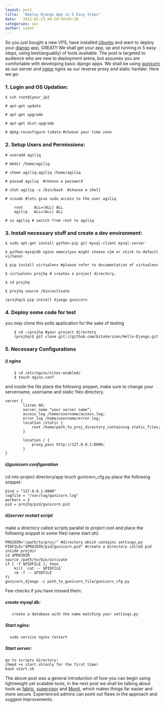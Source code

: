 ```yaml
---
layout: post
title:  "Deploy Django App in 5 Easy Steps"
date:   2012-02-23 04:59:50+05:30
categories: vps
author: saket
---
```

So you just bought a new VPS, have installed [Ubuntu](http://www.ubuntu.com/) and want to deploy
your [django](www.djangoproject.com) app, GREAT!! We shall get your app, up and running in 5 easy steps, using best(arguably) of tools available. The post is targeted to audience who are new to deployment arena, but assumes you are comfortable with developing basic django apps. We shall be using [gunicorn](http://gunicorn.org/) as our server and [nginx](http://nginx.org/en/) nginx as our reverse proxy and static hanlder. Here we go:

### 1. Login and OS Updation:

    $ ssh root@{your_ip}

    # apt-get update  

    # apt-get upgrade

    # apt-get dist-upgrade

    # dpkg-reconfigure tzdata #choose your time zone
        
### 2. Setup Users and Permissions:
 
    # useradd agiliq

    # mkdir /home/agiliq

    # chown agiliq:agiliq /home/agiliq

    # passwd agiliq  #choose a password

    # chsh agiliq -s /bin/bash  #choose a shell

    # visudo #lets give sudo access to the user agiliq

		root     ALL=(ALL) ALL 
		agiliq   ALL=(ALL) ALL 
		
    # su agiliq # switch from root to agiliq
        
### 3. Install necessary stuff and create a dev environment:

	$ sudo apt-get install python-pip git mysql-client mysql-server  

	$ python-mysqldb nginx emacs(you might choose vim or stick to default vi/nano)

	$ pip install virtualenv #please refer to documentation of virtualenv

	$ virtualenv projhq # creates a project directory, 

	$ cd projhq

	$ projhq source /bin/activate

	(projhq)$ pip install django gunicorn 


### 4. Deploy some code for test

you may clone this polls application for the sake of testing

        $ cd ~/projhq #your project directory
        (projhq)$ git clone git://github.com/bitaVersion/Hello-Django.git

### 5. Necessary Configurations

##### i) nginx

        $ cd /etc/nginx/sites-enabled/
        $ touch nginx.conf

and inside the file place the following snippet, make sure to change your 
servername, username and static files directory. 

	server {
    		listen 80;
    		server_name “your server name”;
    		access_log /home/username/access.log;
    		error_log /home/username/error.log;
    		location /static {
        		root /home/path_to_proj_directory_containing static_files;
    		}

    		location / {
        		proxy_pass http://127.0.0.1:8000;
    		}
	}

##### ii)gunicorn configuration

cd into project directory/app 
touch gunicorn_cfg.py 
place the following snippet:


	bind = "127.0.0.1:8000"
	logfile = "/var/log/gunicorn.log"
	workers = 3
	pid = projhq/pid/gunicorn.pid

##### iii)server restart script

make a directory called scripts parallel to project root
and place the following snippet in some file(i name start.sh):

	PROJDIR="/path/to/proj/" #directory which contains settings.py
	PIDFILE="$PROJDIR/pid/gunicorn.pid" #create a directory called pid inside projdir
	cd $PROJDIR
	source /path/to/bin/activate
	if [ -f $PIDFILE ]; then
  		kill `cat -- $PIDFILE`
  		rm -f -- $PIDFILE
	fi
	gunicorn_django -c path_to_gunicorn_file/gunicorn_cfg.py




Few checks if you have missed them:

#####  create mysql db: 

       create a database with the name matching your settings.py 

##### Start nginx:

      sudo service nginx restart

##### Start server:

	go to scripts directory: 
	chmod +x start.sh(only for the first time)
	bash start.sh 

The above post was a general introduction of how you can begin using lightweight yet scalable tools, in the next post we shall be talking about tools as [fabric](http://docs.fabfile.org/en/1.4.0/index.html), [supervisor](http://pypi.python.org/pypi/supervisor) and [Monit](http://pypi.python.org/pypi/MonitManager), which makes things far easier and more secure. Experienced admins can point out flaws in the approach and suggest improvements.











    





